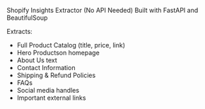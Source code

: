 Shopify Insights Extractor (No API Needed)
Built with FastAPI and BeautifulSoup

Extracts:
  - Full Product Catalog (title, price, link)
  - Hero Productson homepage
  - About Us text
  - Contact Information
  - Shipping & Refund Policies
  - FAQs
  - Social media handles
  - Important external links
